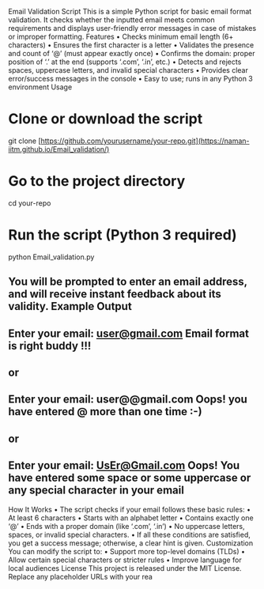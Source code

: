 Email Validation Script
This is a simple Python script for basic email format validation. It checks whether the inputted email meets common requirements and displays user-friendly error messages in case of mistakes or improper formatting.
Features
	•	Checks minimum email length (6+ characters)
	•	Ensures the first character is a letter
	•	Validates the presence and count of ‘@’ (must appear exactly once)
	•	Confirms the domain: proper position of ‘.’ at the end (supports ‘.com’, ‘.in’, etc.)
	•	Detects and rejects spaces, uppercase letters, and invalid special characters
	•	Provides clear error/success messages in the console
	•	Easy to use; runs in any Python 3 environment
Usage

# Clone or download the script
git clone [https://github.com/yourusername/your-repo.git](https://naman-iitm.github.io/Email_validation/)

# Go to the project directory
cd your-repo

# Run the script (Python 3 required)
python Email_validation.py

You will be prompted to enter an email address, and will receive instant feedback about its validity.
Example Output
--------------------------------------------------------------------------------------------------
Enter your email: user@gmail.com
Email format is right buddy !!!
--------------------------------------------------------------------------------------------------
or
--------------------------------------------------------------------------------------------------
Enter your email: user@@gmail.com
Oops! you have entered @ more than one time :-)
--------------------------------------------------------------------------------------------------

or
--------------------------------------------------------------------------------------------------
Enter your email: UsEr@Gmail.com
Oops! You have entered some space or some uppercase or any special character in your email
--------------------------------------------------------------------------------------------------
How It Works
	•	The script checks if your email follows these basic rules:
	•	At least 6 characters
	•	Starts with an alphabet letter
	•	Contains exactly one ‘@’
	•	Ends with a proper domain (like ‘.com’, ‘.in’)
	•	No uppercase letters, spaces, or invalid special characters.
	•	If all these conditions are satisfied, you get a success message; otherwise, a clear hint is given.
Customization
You can modify the script to:
	•	Support more top-level domains (TLDs)
	•	Allow certain special characters or stricter rules
	•	Improve language for local audiences
License
This project is released under the MIT License.
Replace any placeholder URLs with your rea
